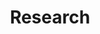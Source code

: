 ---
title: "Research"
description: "Work in progress, preprints, and articles by Óskar Thorleifsson."
---